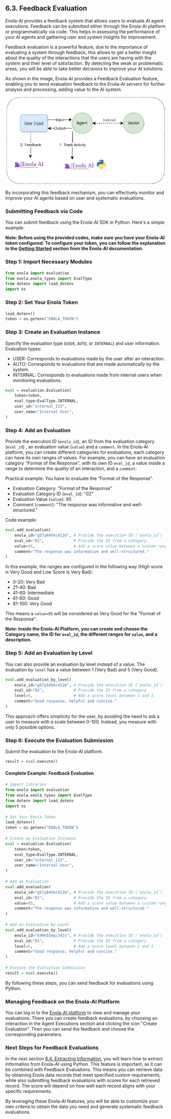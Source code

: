 ## 6.3. Feedback Evaluation 

Enola-AI provides a feedback system that allows users to evaluate AI agent executions. Feedback can be submitted either through the Enola-AI platform or programmatically via code. This helps in assessing the performance of your AI agents and gathering user and system insights for improvement.

Feedback evaluation is a powerful feature, due to the importance of evaluating a system through feedback, this allows to get a better insight about the quality of the interactions that the users are having with the system and their level of satisfaction. By detecting the weak or problematic areas, you will be able to take better decisions to improve your AI solutions.

As shown in the image, Enola-AI provides a Feedback Evaluation feature, enabling you to send evaluation feedback to the Enola-AI servers for further analysis and processing, adding value to the AI system.

![Feedback Evaluation](images/feedback_evaluation.jpg)

By incorporating this feedback mechanism, you can effectively monitor and improve your AI agents based on user and systematic evaluations.


### Submitting Feedback via Code

You can submit feedback using the Enola-AI SDK in Python. Here's a simple example:

**Note: Before using the provided codes, make sure you have your Enola-AI token configured:
To configure your token, you can follow the explanation in the [Getting Started](https://github.com/HuemulSolutions/Enola-AI#5-getting-started) section from the Enola-AI documentation.**

### Step 1: Import Necessary Modules

```python
from enola import evaluation
from enola.enola_types import EvalType
from dotenv import load_dotenv
import os
```

### Step 2: Set Your Enola Token

```python
load_dotenv()
token = os.getenv("ENOLA_TOKEN")
```

### Step 3: Create an Evaluation Instance

Specify the evaluation type (`USER`, `AUTO`, or `INTERNAL`) and user information.
Evaluation types:
- USER: Corresponds to evaluations made by the user after an interaction.
- AUTO: Corresponds to evaluations that are made automatically by the system.
- INTERNAL: Corresponds to evaluations made from internal users when monitoring evaluations.
 
```python
eval = evaluation.Evaluation(
    token=token,
    eval_type=EvalType.INTERNAL,
    user_id="internal_123",
    user_name="Internal User",
)
```

### Step 4: Add an Evaluation

Provide the execution ID (`enola_id`), an ID from the evaluation category (`eval_id`) , an evaluation value (`value`) and a `comment`.
In the Enola-AI platform, you can create different categories for evaluations, each category can have its own ranges of values. For example, you can have an evaluation category "Format of the Response", with its own ID `eval_id`, a value inside a range to determine the quality of an interaction, and a `comment`.

Practical example:
You have to evaluate the "Format of the Response".

- Evaluation Category: "Format of the Response"
- Evaluation Category ID (`eval_id`): "02"
- Evaluation Value (`value`): 95
- Comment (`comment`): "The response was informative and well-structured."

Code example:
```python
eval.add_evaluation(
    enola_id="g57y84hkc412m", # Provide the execution ID (`enola_id`)
    eval_id="02", 			  # Provide the ID from a category
    value=95,  				  # Add a score value between a custom range
    comment="The response was informative and well-structured."
)
```

In this example, the ranges are configured in the following way (High score is Very Good and Low Score is Very Bad):
- 0-20: Very Bad
- 21-40: Bad
- 41-60: Intermediate
- 61-80: Good
- 81-100: Very Good

This means a `value=95` will be considered as Very Good for the "Format of the Response".

**Note: Inside the Enola-AI Platform, you can create and choose the Category name, the ID for `eval_id`, the different ranges for `value`, and a description.**

### Step 5: Add an Evaluation by Level

You can also provide an evaluation by level instead of a value. The evaluation by `level` has a value between 1 (Very Bad) and 5 (Very Good).

```python
eval.add_evaluation_by_level(
    enola_id="g57y84hkc412m", # Provide the execution ID (`enola_id`)
    eval_id="02",			  # Provide the ID from a category
    level=5,				  # Add a score level between 1 and 5
    comment="Good response, helpful and concise."
)
```
This approach offers simplicity for the user, by avoiding the need to ask a user to measure with a scale between 0-100. Instead, you measure with only 5 possible options.

### Step 6: Execute the Evaluation Submission

Submit the evaluation to the Enola-AI platform.

```python
result = eval.execute()
```

#### **Complete Example: Feedback Evaluation**
```python
# Import libraries
from enola import evaluation
from enola.enola_types import EvalType
from dotenv import load_dotenv
import os

# Set Your Enola Token
load_dotenv()
token = os.getenv("ENOLA_TOKEN")

# Create an Evaluation Instance
eval = evaluation.Evaluation(
    token=token,
    eval_type=EvalType.INTERNAL,
    user_id="internal_123",
    user_name="Internal User",
)

# Add an Evaluation
eval.add_evaluation(
    enola_id="g57y84hkc412m", # Provide the execution ID (`enola_id`)
    eval_id="02", 			  # Provide the ID from a category
    value=95,  				  # Add a score value between a custom range
    comment="The response was informative and well-structured."
)

# Add an Evaluation by Level
eval.add_evaluation_by_level(
    enola_id="k90h55mqc342s", # Provide the execution ID (`enola_id`)
    eval_id="02",			  # Provide the ID from a category
    level=5,				  # Add a score level between 1 and 5
    comment="Good response, helpful and concise."
)

# Execute the Evaluation Submission
result = eval.execute()
```

By following these steps, you can send feedback for evaluations using Python.

### Managing Feedback on the Enola-AI Platform

You can log in to the [Enola-AI platform](https://enola-ai.com/) to view and manage your evaluations. There you can create feedback evaluations, by choosing an interaction in the Agent Executions section and clicking the icon "Create Evaluation". Then you can send the feedback and choose the corresponding parameters.

### Next Steps for Feedback Evaluations

In the next section [6.4. Extracting Information](extracting_information.md), you will learn how to extract information from Enola-AI using Python. This feature is important, as it can be combined with Feedback Evaluations. This means you can retrieve data by obtaining Enola data records that meet specified custom requirements, while also submitting feedback evaluations with scores for each retrieved record. The score will depend on how well each record aligns with your specific requirements.

By leveraging these Enola-AI features, you will be able to customize your own criteria to obtain the data you need and generate systematic feedback evaluations.
